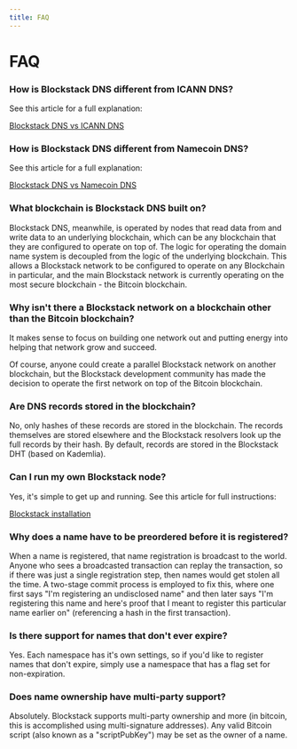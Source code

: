 ```yaml
---
title: FAQ
---
```


# FAQ

### How is Blockstack DNS different from ICANN DNS?

See this article for a full explanation:

[Blockstack DNS vs ICANN DNS](/docs/blockstack-vs-dns)

### How is Blockstack DNS different from Namecoin DNS?

See this article for a full explanation:

[Blockstack DNS vs Namecoin DNS](/docs/blockstack-vs-namecoin)

### What blockchain is Blockstack DNS built on?

Blockstack DNS, meanwhile, is operated by nodes that read data from and write data to an underlying blockchain, which can be any blockchain that they are configured to operate on top of. The logic for operating the domain name system is decoupled from the logic of the underlying blockchain. This allows a Blockstack network to be configured to operate on any Blockchain in particular, and the main Blockstack network is currently operating on the most secure blockchain - the Bitcoin blockchain.

### Why isn't there a Blockstack network on a blockchain other than the Bitcoin blockchain?

It makes sense to focus on building one network out and putting energy into helping that network grow and succeed.

Of course, anyone could create a parallel Blockstack network on another blockchain, but the Blockstack development community has made the decision to operate the first network on top of the Bitcoin blockchain.

### Are DNS records stored in the blockchain?

No, only hashes of these records are stored in the blockchain. The records themselves are stored elsewhere and the Blockstack resolvers look up the full records by their hash. By default, records are stored in the Blockstack DHT (based on Kademlia).

### Can I run my own Blockstack node?

Yes, it's simple to get up and running. See this article for full instructions:

[Blockstack installation](/docs/installation)

### Why does a name have to be preordered before it is registered?

When a name is registered, that name registration is broadcast to the world. Anyone who sees a broadcasted transaction can replay the transaction, so if there was just a single registration step, then names would get stolen all the time. A two-stage commit process is employed to fix this, where one first says "I'm registering an undisclosed name" and then later says "I'm registering this name and here's proof that I meant to register this particular name earlier on" (referencing a hash in the first transaction).

### Is there support for names that don't ever expire?

Yes. Each namespace has it's own settings, so if you'd like to register names that don't expire, simply use a namespace that has a flag set for non-expiration.

### Does name ownership have multi-party support?

Absolutely. Blockstack supports multi-party ownership and more (in bitcoin, this is accomplished using multi-signature addresses). Any valid Bitcoin script (also known as a "scriptPubKey") may be set as the owner of a name.
